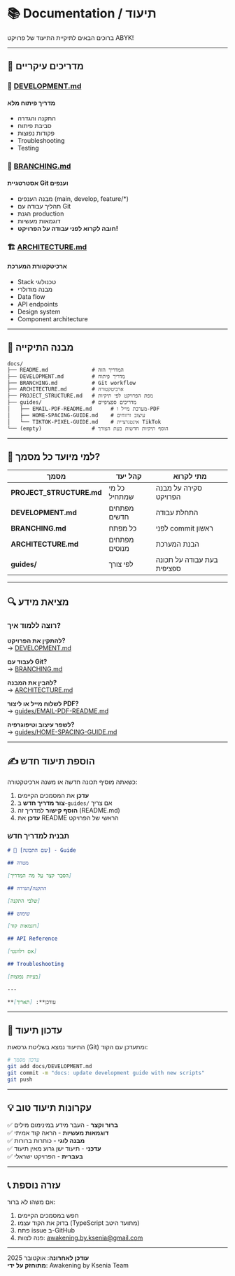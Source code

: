 # 📚 Documentation / תיעוד

ברוכים הבאים לתיקיית התיעוד של פרויקט ABYK!

---

## 📖 מדריכים עיקריים

### 🚀 [DEVELOPMENT.md](./DEVELOPMENT.md)

#### מדריך פיתוח מלא

- התקנה והגדרה
- סביבת פיתוח
- פקודות נפוצות
- Troubleshooting
- Testing

### 🌿 [BRANCHING.md](./BRANCHING.md)

#### אסטרטגיית Git וענפים

- מבנה הענפים (main, develop, feature/\*)
- תהליך עבודה עם Git
- הגנת production
- דוגמאות מעשיות
- **חובה לקרוא לפני עבודה על הפרויקט!**

### 🏗 [ARCHITECTURE.md](./ARCHITECTURE.md)

#### ארכיטקטורת המערכת

- Stack טכנולוגי
- מבנה מודולרי
- Data flow
- API endpoints
- Design system
- Component architecture

---

## 📁 מבנה התיקייה

```text
docs/
├── README.md              # המדריך הזה
├── DEVELOPMENT.md         # מדריך פיתוח
├── BRANCHING.md           # Git workflow
├── ARCHITECTURE.md        # ארכיטקטורה
├── PROJECT_STRUCTURE.md   # מפת הפרויקט לפי תיקיות
├── guides/                # מדריכים ספציפיים
│   ├── EMAIL-PDF-README.md      # מערכת מייל ו-PDF
│   ├── HOME-SPACING-GUIDE.md    # עיצוב ורווחים
│   └── TIKTOK-PIXEL-GUIDE.md    # אינטגרציית TikTok
└── (empty)                # הוסף תיקיות חדשות בעת הצורך
```

---

## 🎯 למי מיועד כל מסמך?

| מסמך                     | קהל יעד       | מתי לקרוא                  |
| ------------------------ | ------------- | -------------------------- |
| **PROJECT_STRUCTURE.md** | כל מי שמתחיל  | סקירה על מבנה הפרויקט      |
| **DEVELOPMENT.md**       | מפתחים חדשים  | התחלת עבודה                |
| **BRANCHING.md**         | כל מפתח       | לפני commit ראשון          |
| **ARCHITECTURE.md**      | מפתחים מנוסים | הבנת המערכת                |
| **guides/**              | לפי צורך      | בעת עבודה על תכונה ספציפית |

---

## 🔍 מציאת מידע

### רוצה ללמוד איך?

**להתקין את הפרויקט?**  
→ [DEVELOPMENT.md](./DEVELOPMENT.md)

**לעבוד עם Git?**  
→ [BRANCHING.md](./BRANCHING.md)

**להבין את המבנה?**  
→ [ARCHITECTURE.md](./ARCHITECTURE.md)

**לשלוח מייל או ליצור PDF?**  
→ [guides/EMAIL-PDF-README.md](./guides/EMAIL-PDF-README.md)

**לשפר עיצוב וטיפוגרפיה?**  
→ [guides/HOME-SPACING-GUIDE.md](./guides/HOME-SPACING-GUIDE.md)

---

## ✍️ הוספת תיעוד חדש

כשאתה מוסיף תכונה חדשה או משנה ארכיטקטורה:

1. **עדכן** את המסמכים הקיימים
2. **צור מדריך חדש** ב-`guides/` אם צריך
3. **הוסף קישור** למדריך זה (README.md)
4. **עדכן** את README הראשי של הפרויקט

### תבנית למדריך חדש

```markdown
# 🎯 [שם התכונה] - Guide

## מטרה

[הסבר קצר על מה המדריך]

## התקנה/הגדרה

[שלבי התקנה]

## שימוש

[דוגמאות קוד]

## API Reference

[אם רלוונטי]

## Troubleshooting

[בעיות נפוצות]

---

**עודכן**: [תאריך]
```

---

## 🔄 עדכון תיעוד

התיעוד נמצא בשליטת גרסאות (Git) ומתעדכן עם הקוד:

```bash
# עדכון מסמך
git add docs/DEVELOPMENT.md
git commit -m "docs: update development guide with new scripts"
git push
```

---

## 💡 עקרונות תיעוד טוב

✅ **ברור וקצר** - העבר מידע במינימום מילים  
✅ **דוגמאות מעשיות** - הראה קוד אמיתי  
✅ **מבנה לוגי** - כותרות ברורות  
✅ **עדכני** - תיעוד ישן גרוע מאין תיעוד  
✅ **בעברית** - הפרויקט ישראלי

---

## 📞 עזרה נוספת

אם משהו לא ברור:

1. חפש במסמכים הקיימים
2. בדוק את הקוד עצמו (TypeScript מתועד היטב)
3. פתח issue ב-GitHub
4. פנה לצוות: [awakening.by.ksenia@gmail.com](mailto:awakening.by.ksenia@gmail.com)

---

**עודכן לאחרונה**: אוקטובר 2025  
**מתוחזק על ידי**: Awakening by Ksenia Team
